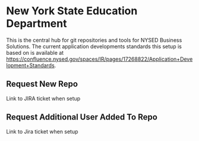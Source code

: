 # New York State Education Department
This is the central hub for git repositories and tools for NYSED Business Solutions.  The current application developments standards this setup is based on is available at https://confluence.nysed.gov/spaces/IR/pages/17268822/Application+Development+Standards.

## Request New Repo
Link to JIRA ticket when setup

## Request Additional User Added To Repo
Link to Jira ticket when setup
